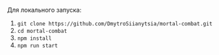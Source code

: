 Для локального запуска:
1. `git clone https://github.com/DmytroSiianytsia/mortal-combat.git`
2. `cd mortal-combat`
3. `npm install`
4. `npm run start`
